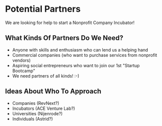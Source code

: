 # Potential Partners

We are looking for help to start a Nonprofit Company Incubator!

## What Kinds Of Partners Do We Need?

* Anyone with skills and enthusiasm who can lend us a helping hand
* Commercial companies (who want to purchase services from nonprofit vendors)
* Aspiring social entrepreneurs who want to join our 1st "Startup Bootcamp"
* We need partners of all kinds!   :-)

## Ideas About Who To Approach

* Companies (RevNext?)
* Incubators (ACE Venture Lab?)
* Universities (Nijenrode?)
* Individuals (Astrid?)

